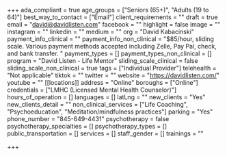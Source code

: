 +++
ada_compliant = true
age_groups = ["Seniors (65+)", "Adults (19 to 64)"]
best_way_to_contact = ["Email"]
client_requirements = ""
draft = true
email = "david@davidlisten.com"
facebook = ""
highlight = false
image = ""
instagram = ""
linkedin = ""
medium = ""
org = "David Kabacinski"
payment_info_clinical = ""
payment_info_non_clinical = "$85/hour, sliding scale. Various payment methods accepted including Zelle, Pay Pal, check, and bank transfer. "
payment_types = []
payment_types_non_clinical = []
program = "David Listen - Life Mentor"
sliding_scale_clinical = false
sliding_scale_non_clinical = true
tags = ["Individual Provider"]
telehealth = "Not applicable"
tiktok = ""
twitter = ""
website = "https://davidlisten.com/"
youtube = ""
[[locations]]
address = "Online"
boroughs = ["Online"]
credentials = ["LMHC (Licensed Mental Health Counselor)"]
hours_of_operation = []
languages = []
latLng = ""
new_clients = "Yes"
new_clients_detail = ""
non_clinical_services = ["Life Coaching", "Psychoeducation", "Meditation/mindfulness practices"]
parking = "Yes"
phone_number = "845-649-4431"
psychotherapy = false
psychotherapy_specialties = []
psychotherapy_types = []
public_transportation = []
services = []
staff_gender = []
trainings = ""

+++
